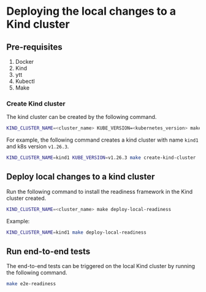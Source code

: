 # Deploying the local changes to a Kind cluster

## Pre-requisites

1. Docker
2. Kind
3. ytt
4. Kubectl
5. Make

### Create Kind cluster

The kind cluster can be created by the following command.

```bash
KIND_CLUSTER_NAME=<cluster_name> KUBE_VERSION=<kubernetes_version> make create-kind-cluster
```

For example, the following command creates a kind cluster with name `kind1` and k8s version `v1.26.3`.

```bash
KIND_CLUSTER_NAME=kind1 KUBE_VERSION=v1.26.3 make create-kind-cluster
```

## Deploy local changes to a kind cluster

Run the following command to install the readiness framework in the Kind cluster created.

```bash
KIND_CLUSTER_NAME=<cluster_name> make deploy-local-readiness
```

Example:

```bash
KIND_CLUSTER_NAME=kind1 make deploy-local-readiness
```

## Run end-to-end tests

The end-to-end tests can be triggered on the local Kind cluster by running the following command.

```bash
make e2e-readiness
```

